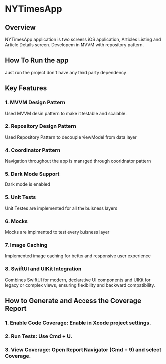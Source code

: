 # NYTimesApp


## Overview
NYTimesApp application is two screens iOS application, Articles Listing and Article Details screen.
Developem in MVVM with repository pattern.

## How To Run the app
Just run the project don't have any third party dependency 

## Key Features

### 1. MVVM Design Pattern
Used MVVM desin pattern to make it testable and scalable.

### 2. Repository Design Pattern
 Used Repository Pattern to decouple viewModel from data layer
 
### 4. Coordinator Pattern
Navigation throughout the app is managed through cooridnator pattern

### 5. Dark Mode Support
Dark mode is enabled 

### 5. Unit Tests
Unit Testes are implemented for all the buisness layers

### 6. Mocks
Mocks are implmented to test every buisness layer 

### 7. Image Caching
Implemented image caching for better and responsive user experience

### 8. SwiftUI and UIKit Integration
Combines SwiftUI for modern, declarative UI components and UIKit for legacy or complex views, ensuring flexibility and backward compatibility.

## How to Generate and Access the Coverage Report

### 1. Enable Code Coverage: Enable in Xcode project settings.

### 2. Run Tests: Use Cmd + U.

### 3. View Coverage: Open Report Navigator (Cmd + 9) and select Coverage.


